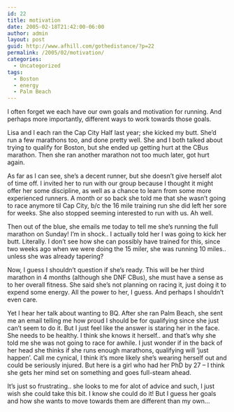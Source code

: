 ```yaml
---
id: 22
title: motivation
date: 2005-02-18T21:42:00-06:00
author: admin
layout: post
guid: http://www.afhill.com/gothedistance/?p=22
permalink: /2005/02/motivation/
categories:
  - Uncategorized
tags:
  - Boston
  - energy
  - Palm Beach
---
```

I often forget we each have our own goals and motivation for running. And perhaps more importantly, different ways to work towards those goals.

Lisa and I each ran the Cap City Half last year; she kicked my butt. She&#8217;d run a few marathons too, and done pretty well. She and I both talked about trying to qualify for Boston, but she ended up getting hurt at the CBus marathon. Then she ran another marathon not too much later, got hurt again.

As far as I can see, she&#8217;s a decent runner, but she doesn&#8217;t give herself alot of time off. I invited her to run with our group because I thought it might offer her some discipline, as well as a chance to learn from some more experienced runners. A month or so back she told me that she wasn&#8217;t going to race anymore til Cap City, b/c the 16 mile training run she did left her sore for weeks. She also stopped seeming interested to run with us. Ah well.

Then out of the blue, she emails me today to tell me she&#8217;s running the full marathon on Sunday! I&#8217;m in shock.. I actually told her I was going to kick her butt. Literally. I don&#8217;t see how she can possibly have trained for this, since two weeks ago when we were doing the 15 miler, she was running 10 miles.. unless she was already tapering?

Now, I guess I shouldn&#8217;t question if she&#8217;s ready. This will be her third marathon in 4 months (although she DNF CBus), she must have a sense as to her overall fitness. She said she&#8217;s not planning on racing it, just doing it to expend some energy. All the power to her, I guess. And perhaps I shouldn&#8217;t even care.

Yet I hear her talk about wanting to BQ. After she ran Palm Beach, she sent me an email telling me how proud I should be for qualifying since she just can&#8217;t seem to do it. But I just feel like the answer is staring her in the face. She needs to be healthy. I think she knows it herself.. and that&#8217;s why she told me she was not going to race for awhile. I just wonder if in the back of her head she thinks if she runs enough marathons, qualifying will &#8216;just happen&#8217;. Call me cynical, I think it&#8217;s more likely she&#8217;s wearing herself out and could be seriously injured. But here is a girl who had her PhD by 27 &#8211; I think she gets her mind set on something and goes full-steam ahead.

It&#8217;s just so frustrating.. she looks to me for alot of advice and such, I just wish she could take this bit. I know she could do it! But I guess her goals and how she wants to move towards them are different than my own&#8230;
